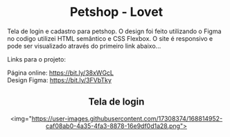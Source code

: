 
<div align="center">
  <h1>Petshop - Lovet</h1>
  <div align="left">
  Tela de login e cadastro para petshop. O design foi feito utilizando o Figma no codigo utilizei HTML semântico e CSS Flexbox. O site é responsivo e pode ser visualizado através do primeiro link abaixo...

Links para o projeto:

Página online: https://bit.ly/38xWGcL <br>
Design Figma: https://bit.ly/3FVbTky
  </div>
  <h2>Tela de login</h2>

  <img="https://user-images.githubusercontent.com/17308374/168814952-caf08ab0-4a35-4fa3-8878-16e9df0d1a28.png">
  </div>
